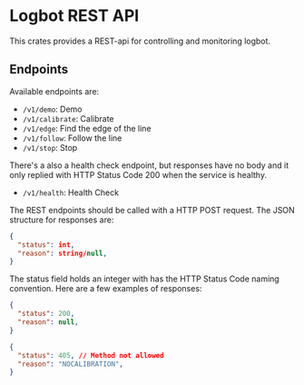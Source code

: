 
# Logbot REST API

This crates provides a REST-api for controlling and monitoring logbot.

## Endpoints

Available endpoints are:

- `/v1/demo`: Demo
- `/v1/calibrate`: Calibrate
- `/v1/edge`: Find the edge of the line
- `/v1/follow`: Follow the line
- `/v1/stop`: Stop

There's a also a health check endpoint, but responses have no body and it only
replied with HTTP Status Code 200 when the service is healthy.

- `/v1/health`: Health Check

The REST endpoints should be called with a HTTP POST request.
The JSON structure for responses are:

```json
{
  "status": int,
  "reason": string/null,
}
```

The status field holds an integer with has the HTTP Status Code naming convention.
Here are a few examples of responses:

```json
{
  "status": 200,
  "reason": null,
}
```

```json
{
  "status": 405, // Method not allowed
  "reason": "NOCALIBRATION",
}
```
